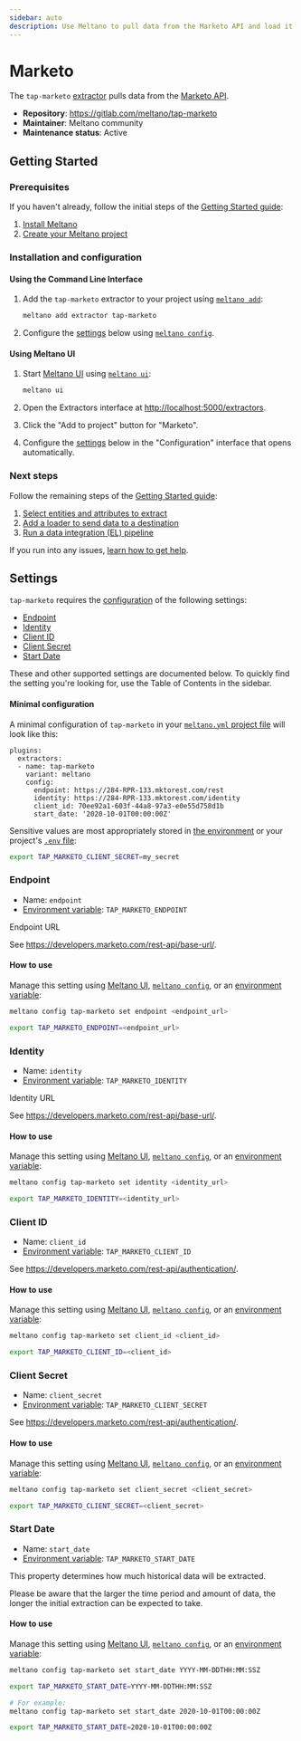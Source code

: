 ```yaml
---
sidebar: auto
description: Use Meltano to pull data from the Marketo API and load it into Snowflake, PostgreSQL, and more
---
```


# Marketo

The `tap-marketo` [extractor](/plugins/extractors/) pulls data from the [Marketo API](https://developers.marketo.com/rest-api/).

- **Repository**: <https://gitlab.com/meltano/tap-marketo>
- **Maintainer**: Meltano community
- **Maintenance status**: Active

## Getting Started

### Prerequisites

If you haven't already, follow the initial steps of the [Getting Started guide](/docs/getting-started.html):

1. [Install Meltano](/docs/getting-started.html#install-meltano)
1. [Create your Meltano project](/docs/getting-started.html#create-your-meltano-project)

### Installation and configuration

#### Using the Command Line Interface

1. Add the `tap-marketo` extractor to your project using [`meltano add`](/docs/command-line-interface.html#add):

    ```bash
    meltano add extractor tap-marketo
    ```

1. Configure the [settings](#settings) below using [`meltano config`](/docs/command-line-interface.html#config).

#### Using Meltano UI

1. Start [Meltano UI](/docs/ui.html) using [`meltano ui`](/docs/command-line-interface.html#ui):

    ```bash
    meltano ui
    ```

1. Open the Extractors interface at <http://localhost:5000/extractors>.
1. Click the "Add to project" button for "Marketo".
1. Configure the [settings](#settings) below in the "Configuration" interface that opens automatically.

### Next steps

Follow the remaining steps of the [Getting Started guide](/docs/getting-started.html):

1. [Select entities and attributes to extract](/docs/getting-started.html#select-entities-and-attributes-to-extract)
1. [Add a loader to send data to a destination](/docs/getting-started.html#add-a-loader-to-send-data-to-a-destination)
1. [Run a data integration (EL) pipeline](/docs/getting-started.html#run-a-data-integration-el-pipeline)

If you run into any issues, [learn how to get help](/docs/getting-help.html).

## Settings

`tap-marketo` requires the [configuration](/docs/configuration.html) of the following settings:

- [Endpoint](#endpoint)
- [Identity](#identity)
- [Client ID](#client-id)
- [Client Secret](#client-secret)
- [Start Date](#start-date)

These and other supported settings are documented below.
To quickly find the setting you're looking for, use the Table of Contents in the sidebar.

#### Minimal configuration

A minimal configuration of `tap-marketo` in your [`meltano.yml` project file](/docs/project.html#meltano-yml-project-file) will look like this:

```yml{5-9}
plugins:
  extractors:
  - name: tap-marketo
    variant: meltano
    config:
      endpoint: https://284-RPR-133.mktorest.com/rest
      identity: https://284-RPR-133.mktorest.com/identity
      client_id: 70ee92a1-603f-44a8-97a3-e0e55d758d1b
      start_date: '2020-10-01T00:00:00Z'
```

Sensitive values are most appropriately stored in [the environment](/docs/configuration.html#configuring-settings) or your project's [`.env` file](/docs/project.html#env):

```bash
export TAP_MARKETO_CLIENT_SECRET=my_secret
```

### Endpoint

- Name: `endpoint`
- [Environment variable](/docs/configuration.html#configuring-settings): `TAP_MARKETO_ENDPOINT`

Endpoint URL

See <https://developers.marketo.com/rest-api/base-url/>.

#### How to use

Manage this setting using [Meltano UI](#using-meltano-ui), [`meltano config`](/docs/command-line-interface.html#config), or an [environment variable](/docs/configuration.html#configuring-settings):

```bash
meltano config tap-marketo set endpoint <endpoint_url>

export TAP_MARKETO_ENDPOINT=<endpoint_url>
```

### Identity

- Name: `identity`
- [Environment variable](/docs/configuration.html#configuring-settings): `TAP_MARKETO_IDENTITY`

Identity URL

See <https://developers.marketo.com/rest-api/base-url/>.

#### How to use

Manage this setting using [Meltano UI](#using-meltano-ui), [`meltano config`](/docs/command-line-interface.html#config), or an [environment variable](/docs/configuration.html#configuring-settings):

```bash
meltano config tap-marketo set identity <identity_url>

export TAP_MARKETO_IDENTITY=<identity_url>
```

### Client ID

- Name: `client_id`
- [Environment variable](/docs/configuration.html#configuring-settings): `TAP_MARKETO_CLIENT_ID`

See <https://developers.marketo.com/rest-api/authentication/>.

#### How to use

Manage this setting using [Meltano UI](#using-meltano-ui), [`meltano config`](/docs/command-line-interface.html#config), or an [environment variable](/docs/configuration.html#configuring-settings):

```bash
meltano config tap-marketo set client_id <client_id>

export TAP_MARKETO_CLIENT_ID=<client_id>
```

### Client Secret

- Name: `client_secret`
- [Environment variable](/docs/configuration.html#configuring-settings): `TAP_MARKETO_CLIENT_SECRET`

See <https://developers.marketo.com/rest-api/authentication/>.

#### How to use

Manage this setting using [Meltano UI](#using-meltano-ui), [`meltano config`](/docs/command-line-interface.html#config), or an [environment variable](/docs/configuration.html#configuring-settings):

```bash
meltano config tap-marketo set client_secret <client_secret>

export TAP_MARKETO_CLIENT_SECRET=<client_secret>
```

### Start Date

- Name: `start_date`
- [Environment variable](/docs/configuration.html#configuring-settings): `TAP_MARKETO_START_DATE`

This property determines how much historical data will be extracted.

Please be aware that the larger the time period and amount of data, the longer the initial extraction can be expected to take.

#### How to use

Manage this setting using [Meltano UI](#using-meltano-ui), [`meltano config`](/docs/command-line-interface.html#config), or an [environment variable](/docs/configuration.html#configuring-settings):

```bash
meltano config tap-marketo set start_date YYYY-MM-DDTHH:MM:SSZ

export TAP_MARKETO_START_DATE=YYYY-MM-DDTHH:MM:SSZ

# For example:
meltano config tap-marketo set start_date 2020-10-01T00:00:00Z

export TAP_MARKETO_START_DATE=2020-10-01T00:00:00Z
```

